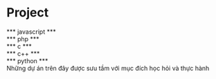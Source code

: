 # Project
*** javascript ***<br>
*** php ***<br>
*** c ***<br>
*** c++ ***<br>
*** python ***<br>
Những dự án trên đây được sưu tầm với mục đích học hỏi và thực hành
